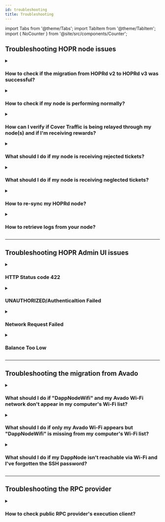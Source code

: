 ```yaml
---
id: troubleshooting
title: Troubleshooting
---
```


import Tabs from '@theme/Tabs';
import TabItem from '@theme/TabItem';
import { NoCounter } from '@site/src/components/Counter';

<NoCounter>

## Troubleshooting HOPR node issues

<details>
<summary> 

### How to check if the migration from HOPRd v2 to HOPRd v3 was successful?
</summary>

1. Connect to your node via the [HOPR Admin UI](./node-management-admin-ui.md#access-the-hopr-admin-ui). If you encounter an error while connecting to your node, first try a hard refresh of the Admin UI (macOS: **Cmd + Shift + R**, Windows: **Ctrl + Shift + R**). If that doesn’t resolve the issue, refer to the [error codes](#troubleshooting-hopr-admin-ui-issues) for further troubleshooting.

2. Ensure you are using the latest versions of both **HOPRd** and the **HOPR Admin UI**. 

    - You can check your current HOPRd node version on the **INFO** page under the **Node** section. To find the latest HOPRd version, visit [this link](./releases.md#hoprd-node-public-releases). 

    - For the HOPR Admin UI version, check the bottom right corner of the interface. The most recent HOPR Admin UI version can be found [here](./releases.md#hopr-admin-ui-public-releases).

3. On the **INFO** page, navigate to the **Network** section:

    - If the Eligible status displays **Yes**, your node has successfully joined the HOPRd network.  
    - If it displays **No**, and your node was recently created, it must reach **100%** sync before becoming eligible.

4. On the **TICKETS** page, ensure that there are no **Neglected** or **Rejected** tickets and that you have already received some **Unredeemed** or **Redeemed** tickets.

</details>

<details>
<summary> 
  
### How to check if my node is performing normally?  
</summary>

1. **Verify successful HOPR Admin UI connection to your node**

    Connect to your node via the [HOPR Admin UI](./node-management-admin-ui.md#access-the-hopr-admin-ui). If you encounter an error while trying to connect to your node, please refer to the [error codes](#troubleshooting-hopr-admin-ui-issues).

2. **Check for latest HOPRd & HOPR Admin UI versions**

    Ensure you are using the latest versions of both **HOPRd** and the **HOPR Admin UI**. 

        - You can check your current HOPRd node version on the **INFO** page under the **Node** section. To find the latest HOPRd version, visit [this link](./releases.md#hoprd-node-public-releases). 

        - For the HOPR Admin UI version, check the bottom right corner of the interface. The most recent HOPR Admin UI version can be found [here](./releases.md#hopr-admin-ui-public-releases).

3. **Check node health**

    1. On the **INFO** page, navigate to the **Network** section:

        - If the Eligible status displays **Yes**, your node has successfully joined the HOPRd network.  
        - If it displays **No**, and your node was recently created, it must reach **100%** sync before becoming eligible.

    2. On the **INFO** page, under the **Network** section, verify that the **Sync process** is at **100%**.

    3. On the **INFO** page, under the **Network** section, verify that no **Faulty RPC** message appears next to the **Provider Address**.

    4. On the **INFO** page, check the **Balances** section and confirm that the **xDai: Node** balance is at least **0.03 xDai**.

    5. On the **INFO** page, scroll to the **Nodes on the network** section and ensure the **Announced** node count exceeds **1061** and the **Connected** node count is above **100**.

4. **Check node configuration**

    On the **Configuration** page, under the **Strategies** section, verify the following:

    - The **!Aggregating** setting is not enabled.
    - The **minimum_redeem_ticket_value** is set between **1 wxHOPR** and **10 wxHOPR**.
    - The **redeem_only_aggregated** setting is set to **false**.

5. **Check your node connectivity quality**

    On the **PEERS** page, ensure that most of your peers have **100%** quality (assuming your node has been running for at least 1 hour).

6. **Verify tickets status**
    
    On the **TICKETS** page, ensure that there are no **Neglected** or **Rejected** tickets.

7. **Verify your node's status on the Network Dashboard**

    Visit [HOPR Network Dashboard](https://network.hoprnet.org/dashboard) and search for your node by entering your **Node address**. If your node appears, it indicates that it is reachable by network nodes.

    :::note
    If one of above mentioned steps doesn't meet requirements, please refer to the topics on this troubleshooting page. If you are still unable to find a solution, feel free to reach out to the Ambassadors via Telegram or Discord channels for further assistance.
    :::
</details>

<details>
<summary> 
  
### How can I verify if Cover Traffic is being relayed through my node(s) and if I'm receiving rewards?
</summary>

1. **Ensure your node is performing normally**

    Ensure your node is functioning correctly by following the steps outlined in the [troubleshooting guide](#how-to-check-if-my-node-is-performing-normally).

2. **Check incoming channels**

    Once connected to your node via the **Admin UI**, navigate to the **CHANNELS: IN** page, ensure you have at least 5 incoming payment channels from the following Cover Traffic nodes:

    ```md
    0xd30f8f6e5865d7ec947e101b1d6a183e9776ba40
    0x5a5bf3d3ce59cd304f198b86c1a78adfadf31f83
    0xa4642c066c1f8927db9d34abab599af784a2cff0
    0xcbe8726c80cc0d7751b9545dd5a4b5b0e53e383d
    0x764d3162a4024c5cba8817446ef563b27aa57598
    ```

3. **Expected rewards calculation**

    With an **APR of 10%**, a node staked at the **maximum cap of 75,000 wxHOPR** should earn approximately **20 wxHOPR per day**. For nodes with a lower stake, you can estimate your expected rewards using the following formula:

    ```
    <Your staking amount> * 10% = <Yearly reward> wxHOPR/year
    <Yearly reward> / 365 = <Daily reward> wxHOPR/day
    ```

    Due to recent changes in ticket pricing and win probability, ticket aggregation has been discontinued. Each winning ticket is now valued at **10 wxHOPR**. If your staking amount is below the maximum cap, you may receive one winning ticket every two days or longer, depending on your staked amount.

    **Note:** These calculations assume optimal node performance and no issues with the RPC provider or other dependencies.

4. **Verify Connectivity to Cover Traffic Nodes**

    To ensure stable connectivity and eligibility for rewards, try pinging each Cover Traffic node individually. If you can successfully ping all of them, it indicates that you have a stable connection to the Cover Traffic nodes. Below are the current addresses of the Cover Traffic nodes:

    #### Cover Traffic node 1 
    ```
    Node address: 0xd30f8f6e5865d7ec947e101b1d6a183e9776ba40
    ```

    #### Cover Traffic node 2
    ```
    Node address: 0x5a5bf3d3ce59cd304f198b86c1a78adfadf31f83
    ```

    #### Cover Traffic node 3 
    ```
    Node address: 0xa4642c066c1f8927db9d34abab599af784a2cff0
    ```

    #### Cover Traffic node 4 
    ```
    Node address: 0xcbe8726c80cc0d7751b9545dd5a4b5b0e53e383d
    ```

    #### Cover Traffic node 5 
    ```
    Node address: 0x764d3162a4024c5cba8817446ef563b27aa57598
    ```

</details>

<details>
<summary> 
  
### What should I do if my node is receiving rejected tickets?
</summary>
If your node is receiving rejected tickets, several issues could be causing this, such as:

- Your node is not properly synced, which may indicate limitations with your RPC provider.
- There may be off-chain issues where the node deems tickets invalid and marks them as rejected.

Follow these steps to troubleshoot the issue:

1. Connect to your node [via the HOPR Admin UI](./node-management-admin-ui.md#access-the-hopr-admin-ui).

2. Navigate to the **Info** page, under the **Network** section, and verify that no **Faulty RPC** message appears next to the **Provider Address**. If a **Faulty RPC** message is displayed, you must change your RPC provider and resync your node. Follow the [guide to resync your node](#how-to-re-sync-my-hoprd-node) for detailed instructions.

3. If no **Faulty RPC** message appears next to the **Provider Address**, navigate to the **Channels: In** page. Close all incoming payment channels by clicking the **Close Incoming Channel** icon next to each channel.

4. Wait several days and monitor whether you receive rejected tickets again. If you do, contact the ambassadors on the Telegram channel or Discord server for assistance.
</details>

<details>
<summary> 
  
### What should I do if my node is receiving neglected tickets? 
</summary>
There might be several causes on why your node received neglected tickets:

- Tickets are marked as neglected when you close an incoming payment channel with unredeemed value. Since the tickets were not redeemed during the closure, they will be labeled as neglected tickets. This typically occurs when your node experiences issues, such as rejected tickets. To prevent continuous loss of rewards, it’s important to address the underlying issue.

- When a payment channel is closed and the node's strategy value for **minimum_redeem_ticket_value** is set higher than the value of the channel’s individual tickets, those tickets will be marked as neglected. This happens because the ticket value does not meet the minimum threshold specified by the strategy. In this case, you need to customize your node strategies by following this [guide](./manage-node-configuration.md#create-and-apply-configuration-file-to-your-node).
</details>


<details>
<summary> 
  
### How to re-sync my HOPRd node?
</summary>

:::warning Note
During the re-sync process, **all tickets in your database will be removed**, including any unredeemed tickets. This step is necessary to ensure optimal node performance, but please be aware that **unredeemed tickets will be lost**.
:::

Please select platform to re-sync node:

<Tabs queryString="resync">
<TabItem value="docker" label="Docker">

1. **Stop your node**: follow this [guide](node-operations.md?node_service=docker#stop-the-hoprd-node) to stop your HOPR node.

2. **Backup your node**: ensure you back up your node before proceeding. Refer to this guide for detailed backup instructions follow this [guide](./backup-restore-update.md#backup-your-node-identity).

3. **Delete the necessary files:** On your machine, navigate to the **.hoprd-db-dufour** folder and perform the following steps:

    3.1 Delete the **tbf** file.  

    3.2 Locate the **db** folder and remove **all** files inside it.

4. **Start your node**: once the cleanup is done, start your node again by following this [guide](node-operations.md?node_service=docker#start-the-hoprd-node).

5. (**Optional**) If you want to use the [fast synchronization feature](fast-sync.md#what-is-fast-sync) during the re-sync process, follow the [fast-sync guide](fast-sync.md).

</TabItem>
<TabItem value="docker_compose" label="Docker Compose">

1. Navigate to the **compose** folder and stop the **hoprd** services by running the following command:

    ```md
    COMPOSE_PROFILES=hoprd docker compose down
    ```

2. **Backup your node**: ensure you back up your node before proceeding. Refer to this guide for detailed backup instructions follow this [guide](./backup-restore-update.md#backup-your-node-identity).

3. Within the **compose** directory, go to **hoprd_data**, then **hoprd**, delete the **tbf** file. Then locate the **db** folder. Remove **all** files inside **db** folder.

4. Return to the main **compose** folder and restart the **hoprd** services by running the following command:

    ```md
    COMPOSE_PROFILES=hoprd docker compose up -d
    ```

5. (**Optional**) If you want to use the [fast synchronization feature](fast-sync.md#what-is-fast-sync) during the re-sync process, follow the [fast-sync guide](fast-sync.md).

</TabItem>
<TabItem value="dappnode" label="Dappnode">

1. **Connect to your DAppNode dashboard**.

2. **Backup your node identity**: Before proceeding with the re-sync process, ensure you back up your node identity by follwing this [guide](backup-restore-update.md#backup-your-node-identity).

3. **Remove the volume for the HOPR package**: Go to the [Info tab](http://my.dappnode/packages/my/hopr.public.dappnode.eth/info). Under the **All volumes** section, locate the volume size and click the **trash can** icon to remove the package volume. This will delete the package storage, including all databases.

4. **Restore your node identity**: Follow this guide to [restore your node identity](backup-restore-update.md#restore-your-node-identity).

5. (**Optional**) If you want to use the [fast synchronization feature](fast-sync.md#what-is-fast-sync) during the re-sync process, follow the [fast-sync guide](fast-sync.md).

6. **Verify the restore process**: Go to the [Logs tab](http://my.dappnode/packages/my/hopr.public.dappnode.eth/logs). In the logs, you should see syncing process lines, indicating the restore was successful and the re-sync process is underway. Wait for the node to fully sync to 100%.

    Example log:

    ```md
    2025-01-14T14:11:51.005595Z  INFO ThreadId(04) chain_indexer::block: Sync progress to last known head indexer="rpc" progress=97.97430830039525 block=38036660 head=38038341
    ```
</TabItem>
</Tabs>
</details>

<details>
<summary> 
  
### How to retrieve logs from your node?
</summary>

<Tabs queryString="retrieve-logs">
<TabItem value="docker" label="Docker">

1. Connect to your machine and execute the command `docker ps`. This will provide you with a list of Docker containers you are currently running. Among them, locate the container with the label **europe-west3-docker.pkg.dev/hoprassociation/docker-images/hoprd:stable** and note the **container ID**.

2. Get the logs from the docker container using the following command: `docker logs -t <Your_Container_ID> >> <File_name.log>`. Replace **\<Your_Container_ID\>** with your docker container ID. Replace **\<File_name.log\>** with your container ID and **\<File_name.log\>** with your chosen file name. After executing the command, wait until it finishes writing the logs to the file.

    **Example:**

    ```md
    docker logs -t 4951b2990936 >> logs_from_hopr_node.log
    ```
</TabItem>
<TabItem value="dappnode" label="Dappnode">

1. Connect to your Dappnode dashboard.

2. Go to the [HOPR package logs page](http://my.dappnode/packages/my/hopr.public.dappnode.eth/logs).

3. On the right side, click the **Download all** button to download HOPR node logs.

</TabItem>
</Tabs>
</details>

---

## Troubleshooting HOPR Admin UI issues

<details>
<summary>

### HTTP Status code 422
</summary>

**Error description**: Your RPC provider is either unavailable or malfunctioning. Please switch to a functional RPC provider. If you are using a local RPC provider, please troubleshoot the issue.

**Error message**:

```md
Error fetching: {"name":"APIError","status":422,"statusText":"Unprocessable Entity","description":"HTTP Status code 422"}
```
</details>

<details>
<summary>

### UNAUTHORIZED/Authenticaltion Failed
</summary>

**Error description**: If you provided incorrect security token.

**Error message**:

```md
ERROR
Unable to connect.
Error fetching: {"status":"UNAUTHORIZED","error":"authentication failed"}
```
</details>

<details>
<summary>

### Network Request Failed
</summary>

**Error description**: If HOPR Admin can't connect to your node, please check if the provided API endpoint is correct, or if your node is working.

**Error message**:

```md
ERROR
Unable to connect.
Unknown error: "Network request failed"
```
</details>

<details>
<summary>

### Balance Too Low
</summary>

**Error description**: When your node has just been created, it will not be funded. You can't connect to the unfunded node.

**Error message**:

```md
ERROR
Unable to connect.
Your xDai balance seems to low to operate the node.
Please top up your node.
Address: 0xa6512ad...657730b0313
```
</details>

---

## Troubleshooting the migration from Avado

<details>
<summary>

### What should I do if "DappNodeWifi" and my Avado Wi-Fi network don't appear in my computer's Wi-Fi list?
</summary>

Please select connection method to your Avado device:

<Tabs queryString="connection">
<TabItem value="ssh" label="Connect using SSH">

1. **Find your Avado internal IP address**

    1. To find the internal IP address of your Avado device, first connect to your router. Then follow only the [2nd step in this guide](./port-forwarding.md#how-to-configure-port-forwarding) to identify your router’s gateway IP address.

    2. Log in to your router by entering the router's gateway IP address into your browser's address bar. Since router interfaces vary, search for sections labeled **DHCP Clients**," **Connected Devices**," or **Connected Clients**. Within this section, look for the client named **dappnode** to find its associated IP address.

2. **Connect to your Avado device**

    1. Connect to your Avado device by entering the following command into your terminal/windows powershell:

        ```md
        ssh dappnode@<avado_internal_ip_address>
        ```

        Please replace **\<avado_internal_ip_address>** with your Avado internal IP address.

        **Example:**

        ```md
        ssh dappnode@192.168.5.68
        ```

    2. If this is your first time connecting via SSH, you'll be prompted to confirm the connection to your node. Type **yes** and press enter. Next, you'll be asked to enter a password; the default password is `dappnode.s0`.

        :::note
        On Linux systems, the password entry will not display characters as you type. Ensure you enter the password correctly before pressing enter.
        :::

3. **Finalise migration process**

    1. Once you've logged in, install **kbd** package:

        ```md
        sudo apt-get install -y kbd
        ```

    2. Install the prerequisites using the following command:

        ```md
        sudo wget -O - https://prerequisites.dappnode.io | sudo bash
        ```

    3. Install the dappnode package using the following command:

        ```md
        sudo wget -O - https://installer.dappnode.io | sudo bash
        ```

    4. Once the installation is complete, please restart your Avado device by executing the following command:

        ```md
        sudo reboot
        ```

    5. Please wait 5 minutes, then check if **DappNodeWifi** appears in your computer's Wi-Fi list. The default Wi-Fi password for DappNode is `dappnode`.
</TabItem>
<TabItem value="peripherals" label="Connect using external monitor and keyboard">

1. **Prerequisites for connection to your Avado device**

    Make sure you have:

    - An external monitor & HDMI cable.
    - External keyboard.

2. **Connect to your Avado device**

    1. Connect your monitor to your Avado device using an HDMI cable.

    2. Connect an external keyboard to your Avado device.

    3. Connect an Ethernet cable to your Avado device.

    4. Power on your monitor and Avado device, and wait for the login screen to appear. Log in using the following default credentials:

        ```bash
        Username: dappnode
        Password: dappnode.s0
        ```

        :::note
        On Linux systems, the password entry will not display characters as you type. Ensure you enter the password correctly before pressing enter.
        :::

3. **Finalise migration process**

    1. Once you've logged in, install **kbd** package:

        ```md
        sudo apt-get install -y kbd
        ```

    2. Install the prerequisites using the following command:

        ```md
        sudo wget -O - https://prerequisites.dappnode.io | sudo bash
        ```

    3. Install the dappnode package using the following command:

        ```md
        sudo wget -O - https://installer.dappnode.io | sudo bash
        ```

    4. Once the installation is complete, please restart your Avado device by executing the following command:

        ```md
        sudo reboot
        ```

    5. Please wait 5 minutes, then check if **DappNodeWifi** appears in your computer's Wi-Fi list. The default Wi-Fi password for DappNode is `dappnode`.

</TabItem>
</Tabs>

</details>

<details>
<summary>

### What should I do if only my Avado Wi-Fi appears but "DappNodeWifi" is missing from my computer's Wi-Fi list?
</summary>

If the Avado Wi-Fi appears on your computer's Wi-Fi list, it suggests a problem with the USB's boot settings, as the device did not attempt to initiate the installation process. Please select connection method to your Avado device:

<Tabs queryString="connection">
<TabItem value="ssh" label="Connect using SSH">

1. **Prerequisites for connection to your Avado device**

    Make sure you have:

    - Physical access to your Avado device
    - Micro Phillips head screwdriver
    - A bootable USB stick with Dappnode software

2. **Avado disassembly guide: accessing the internal battery**

    1. Remove the power cable and any other cables from your Avado device.

    2. Detach the bottom panel of your Avado using a micro Phillips screwdriver.

    3. Carefully release the RAM module by gently pushing the two clips outward. The module will pop up slightly. Remove the angled module to expose the circular battery located beneath it.

    4. Remove the battery and wait **10 minutes**.

    5. Reinsert the battery and the RAM module into the device, then secure the bottom panel by replacing and tightening the screws.

    5. Re-attach the power supply and ethernet cable.

3. **Finalise migration process**

    1. Power on the Avado device for **2 minutes**.

    2. Turn off Avado device.

    3. Insert the **bootable USB stick containing the Dappnode software** and power the device back on.

    4. Leave the device running for **15 minutes**, then turn it off.

    5. Remove the USB stick and power on the device again.

    6. Wait for **5 minutes** and check if **DappNodeWifi** has appeared in your computer's wifi list. The default Wi-Fi password for DappNode is `dappnode`.
</TabItem>
<TabItem value="peripherals" label="Connect using external monitor and keyboard">

1. **Prerequisites for connection to your Avado device**

    Make sure you have:

    - An external monitor & HDMI cable.
    - External keyboard.
    - A bootable USB stick with Dappnode software

2. **Connect to your Avado device**

    1. Connect your monitor to your Avado device using an HDMI cable.

    2. Connect an external keyboard to your Avado device.

    3. Connect an Ethernet cable to your Avado device.

    4. Attach the **bootable USB stick containing the Dappnode software** to any Avado USB port.

3. **Finalise migration process**

    1. Power on your monitor and Avado device and start pressing the **Esc** key until you enter the **BIOS**. This should be visible on the monitor you have connected.

    2. Use the arrow keys to navigate to the **Boot** tab.

    3. Under **Boot Option Priorities**, select **Boot Option #** and then change it to your attached USB.

    4. Now, using your arrow keys, navigate to the **Save & Exit** tab and save your settings.

    5. Your device should now restart and begin booting from your attached bootable USB stick with Dappnode software. You can now resume the [initial installation method](./ac-migration-from-legacy.md#finalise-migration-process) but now starting directly from the **3rd step**.
</TabItem>
</Tabs>
</details>

<details>
<summary>

### What should I do if my DappNode isn't reachable via Wi-Fi and I've forgotten the SSH password?
</summary>

If you've forgotten the SSH password and cannot access your DappNode, you will need to physically connect to the device and perform a reinstall of the DappNode software.

1. **Prerequisites for connection to your Avado device**

    Make sure you have:

    - An external monitor & HDMI cable.
    - External keyboard.
    - A bootable USB stick with Dappnode software

2. **Connect to your Avado device**

    1. Connect your monitor to your Avado device using an HDMI cable.

    2. Connect an external keyboard to your Avado device.

    3. Connect an Ethernet cable to your Avado device.

    4. Attach the **bootable USB stick containing the Dappnode software** to any Avado USB port.

3. **Finalise migration process**

    1. Power on your monitor and Avado device and start pressing the **Esc** key until you enter the **BIOS**. This should be visible on the monitor you have connected.

    2. Use the arrow keys to navigate to the **Boot** tab.

    3. Under **Boot Option Priorities**, select **Boot Option #** and then change it to your attached USB.

    4. Now, using your arrow keys, navigate to the **Save & Exit** tab and save your settings.

    5. Your device should now restart and begin booting from your attached bootable USB stick with Dappnode software. You can now resume the [initial installation method](./ac-migration-from-legacy.md#finalise-migration-process) but now starting directly from the **3rd step**.
</details>

---

## Troubleshooting the RPC provider

<details>
<summary> 

### How to check public RPC provider's execution client?
</summary>
To ensure your RPC provider uses the Nethermind execution client:

1. Visit [Etherflow](https://etherflow.quiknode.io) and enter your RPC endpoint.

2. Select **web3_clientVersion** and send the request.

3. Verify that the response indicates the use of the Nethermind execution client.
</details>

</NoCounter>